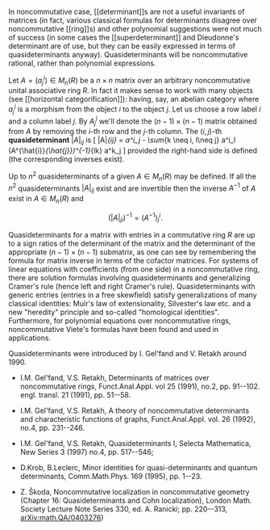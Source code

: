 In noncommutative case, [[determinant]]s are not a useful invariants of matrices (in fact, various classical formulas for determinants disagree over noncommutative [[ring]]s) and other polynomial suggestions were not much of success (in some cases the [[superdeterminant]] and Dieudonne's determinant are of use, but they can be easily expressed in terms of quasideterminants anyway). Quasideterminants will be noncommutative rational, rather than polynomial expressions. 

Let $A = (a^i_j)\in M_n(R)$ be a $n\times n$ matrix
over an arbitrary noncommutative unital associative ring $R$. In fact it makes sense to work with many objects (see [[horizontal categorification]]): having, say, an abelian category where $a^i_j$ is a morphism from the object $i$ to the object $j$. 
Let us choose a row label $i$ and a column label $j$.
By $A^{\hat{i}}_{\hat{j}}$ we'll denote the $(n-1)\times(n-1)$ matrix obtained
from $A$ by removing the $i$-th row and the $j$-th column.
The $(i,j)$-th **quasideterminant** $|A|_{ij}$ is
\[ |A|_{ij} = a^i_j -
\sum_{k \neq i, l\neq j} a^i_l  (A^{\hat{i}}_{\hat{j}})^{-1}_{lk} a^k_j
\]
provided the right-hand side is defined (the corresponding inverses exist).

Up to $n^2$ quasideterminants of a given $A \in M_n(R)$
may be defined. If all the $n^2$ quasideterminants $|A|_{ij}$ exist
and are invertible then the inverse $A^{-1}$ of $A$ exist in
$A \in M_n(R)$ and

$$
(|A|_{ji})^{-1} = (A^{-1})^i_j.
$$

Quasideterminants for a matrix with entries in a commutative ring $R$ are up to a sign
ratios of the determinant of the matrix and the determinant
of the appropriate $(n-1)\times (n-1)$ submatrix, as one can see by remembering the formula for matrix inverse in terms of the cofactor matrices. For systems of linear equations with coefficients (from one side) in a noncommutative ring, there are solution formulas involving quasideterminants and generalizing Cramer's rule (hence left and right Cramer's rule). Quasideterminants with generic entries (entries in a free skewfield) satisfy generalizations of many classical identities: Muir's law of extensionality, Silvester's law etc. and a new "heredity" principle and so-called "homological identities". Furthermore, for polynomial equations over noncommutative rings, noncommutative Viete's formulas have been found and used in applications.

Quasideterminants were introduced by I. Gel'fand and V. Retakh around 1990. 

* I.M. Gel'fand, V.S. Retakh, Determinants
of matrices over noncommutative rings,
Funct.Anal.Appl. vol 25 (1991), no.2, pp. 91--102.
engl. transl. 21 (1991), pp. 51--58. 

* I.M. Gel'fand, V.S. Retakh, A theory of noncommutative
determinants and characteristic functions of graphs,
Funct.Anal.Appl. vol. 26 (1992), no.4, pp. 231--246.

* I.M. Gel'fand, V.S. Retakh, Quasideterminants I,
Selecta Mathematica, New Series 3 (1997) no.4, pp. 517--546;

* D.Krob, B.Leclerc, Minor identities
for quasi-determinants and quantum determinants,
Comm.Math.Phys. 169 (1995), pp. 1--23.

* Z. &#352;koda, Noncommutative localization in
noncommutative geometry (Chapter 16: Quasideterminants and Cohn localization), London Math. Society Lecture Note Series 330, ed.  A. Ranicki; pp. 220--313, [arXiv:math.QA/0403276](http://arxiv.org/abs/math/0403276))